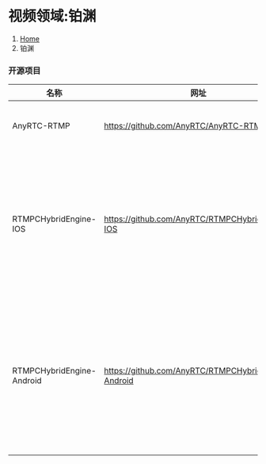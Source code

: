 # 视频领域:铂渊

<ol class="breadcrumb"><li><a href="/">Home</a></li><li class="active">铂渊</li></ol>

### 开源项目
|名称|网址|语言|说明|
|------|------|------|------|
|AnyRTC-RTMP|https://github.com/AnyRTC/AnyRTC-RTMP|C++|RTMP 推流器，RTMP(HLS)秒开播放器，跨平台（Win,IOS,Android）|
|RTMPCHybridEngine-IOS|https://github.com/AnyRTC/RTMPCHybridEngine-IOS|Objective-C|基于RTMP和RTC混合引擎的在线视频连麦互动直播。iOS 直播（网络自适应码率RTMP publisher）、点播播放器（播放器经过专业优化，可实现秒开RTMP Player）、基于RTMP 和RTC 混合引擎的的视频连麦互动（最多支持四路连麦互动）|
|RTMPCHybridEngine-Android|https://github.com/AnyRTC/RTMPCHybridEngine-Android|Java|基于RTMP和RTC混合引擎的在线视频连麦互动直播。Android 直播（网络自适应码率RTMP publisher）、点播播放器（播放器经过专业优化，可实现秒开RTMP Player）、基于RTMP和RTC混合引擎的视频连麦互动（最多支持4人同时互动）|

